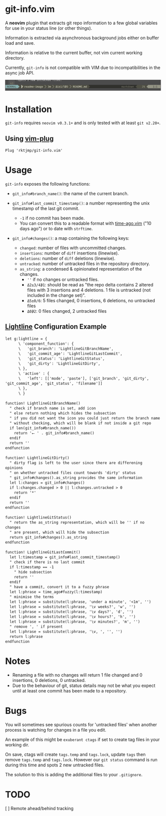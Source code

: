 # git-info.vim

A **neovim** plugin that extracts git repo information to a few global variables for use in your status line (or other things).

Information is extracted via asynchronous background jobs either on buffer load and save.

Information is relative to the current buffer, not vim current working directory.

Currently, `git-info` is not compatible with VIM due to incompatibilities in the async job API.

![demo-image](git-info-demo.png)

# Installation

`git-info` requires `neovim v0.3.1+` and is only tested with at least `git v2.20+`.

## Using [vim-plug](https://github.com/junegunn/vim-plug)

    Plug 'rktjmp/git-info.vim'

# Usage

`git-info` exposes the following functions:

- `git_info#branch_name()`: the name of the current branch.

- `git_info#last_commit_timestamp()`: a number representing the unix timestamp of the last git commit.
  - `-1` if no commit has been made.
  - You can convert this to a readable format with [time-ago.vim](http://github.com/rktjmp/time-ago.vim) ("10 days ago") or to date with `strftime`. 

- `git_info#changes()`: a map containing the following keys:
  - `changed`: number of files with uncommitted changes.
  - `insertions`: number of `diff` insertions (linewise).
  - `deletions`: number of `diff` deletions (linewise).
  - `untracked`: number of untracked files in the repository directory.
  - `as_string`: a condensed & opinionated representation of the changes.
    - `''` if no changes or untracked files.
    - `Δ2±3/4∌1`: should be read as "the repo delta contains 2 altered files with 3 insertions and 4 deletions. 1 file is untracked (not included in the change set)".
    - `Δ5±0/6`: 5 files changed, 0 insertions, 6 deletions, no untracked files
    - `Δ0∌2`: 0 files changed, 2 untracked files

## [Lightline](http://github.com/itchyny/lightline.vim) Configuration Example

    let g:lightline = {
          \ 'component_function': {
          \   'git_branch': 'LightlineGitBranchName',
          \   'git_commit_age': 'LightlineGitLastCommit',
          \   'git_status': 'LightlineGitStatus',
          \   'git_dirty': 'LightlineGitDirty',
          \ },
          \ 'active' : {
          \   'left': [['mode', 'paste'], ['git_branch', 'git_dirty', 'git_commit_age', 'git_status', 'filename']]
          \ },
          \ }

    function! LightlineGitBranchName()
      " check if branch name is set, add icon
      " else return nothing which hides the subsection
      " if you did not want the icon you could just return the branch name
      " without checking, which will be blank if not inside a git repo
      if len(git_info#branch_name())
        return '⭠ ' . git_info#branch_name()
      endif
      return ''
    endfunction

    function! LightlineGitDirty()
      " dirty flag is left to the user since there are differening opinions
      " on whether untracked files count towards 'dirty' status
      " git_info#changes().as_string provides the same information
      let l:changes = git_info#changes()
      if l:changes.changed > 0 || l:changes.untracked > 0
        return '*'
      endif
      return ''
    endfunction

    function! LightlineGitStatus()
      " return the as_string representation, which will be '' if no changes
      " are present, which will hide the subsection
      return git_info#changes().as_string
    endfunction

    function! LightlineGitLastCommit()
      let l:timestamp = git_info#last_commit_timestamp()
      " check if there is no last commit
      if l:timestamp == -1
        " hide subsection
        return ''
      endif
      " have a commit, convert it to a fuzzy phrase
      let l:phrase = time_ago#fuzzy(l:timestamp)
      " minimise the terms
      let l:phrase = substitute(l:phrase, 'under a minute', '<1m', '')
      let l:phrase = substitute(l:phrase, '\v weeks?', 'w', '')
      let l:phrase = substitute(l:phrase, '\v days?', 'd', '')
      let l:phrase = substitute(l:phrase, '\v hours?', 'h', '')
      let l:phrase = substitute(l:phrase, '\v minutes?', 'm', '')
      " remove ', ' if present
      let l:phrase = substitute(l:phrase, '\v, ', '', '')
      return l:phrase
    endfunction

# Notes

- Renaming a file with no changes will return 1 file changed and 0 insertions, 0 deletions, 0 untracked.
- Due to the behaviour of git, status details may not be what you expect until at least one commit has been made to a repository.

# Bugs

You will sometimes see spurious counts for 'untracked files' when another process is watching for changes in a file you edit.

An example of this might be `exuberant ctags` if set to create tag files in your working dir.

On save, ctags will create `tags.temp` and `tags.lock`, update `tags` then remove `tags.temp` and `tags.lock`. However our `git status` command is run during this time and spots 2 new untracked files.

The solution to this is adding the additional files to your `.gitignore`.

# TODO

[ ] Remote ahead/behind tracking
